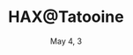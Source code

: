 ---
title: "HAX@Tatooine"
date: May 4, 3
location: Tatooine, Outer Rim
cover: "/assets/images/cms_uploads/piano.jpg"
website_url:
---